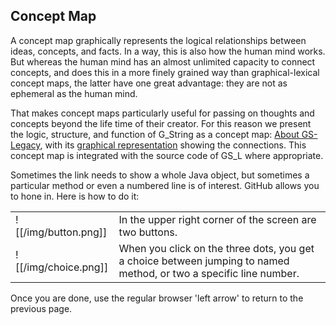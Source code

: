 
## Concept  Map ##
A concept map graphically represents the logical relationships between ideas, concepts, and facts. In a way, this is also how the human mind works. But whereas the human mind has an almost unlimited capacity to connect concepts, and does this in a more finely grained way than graphical-lexical concept maps, the latter have one great advantage: they are not as ephemeral as the human mind.

That makes concept maps particularly useful for passing on thoughts and concepts beyond the life time of their creator.  For this reason we present the logic, structure, and function of G_String as a concept map: [About GS-Legacy](About.md), with its [graphical representation](img/map.png) showing the connections. This concept map is integrated with the source code of GS_L where appropriate.

Sometimes the link needs to show a whole Java object, but sometimes a particular method or even a numbered line is of interest.  GitHub  allows you to hone in. Here is how to do it: 


|               |               |
| ------------- | ------------- |
|![[/img/button.png]]  | In the upper right corner of the screen are two buttons​.  |
|![[/img/choice.png]]   | When you click on the three dots, you get a choice between jumping to named method, or two a specific line number.  |  |


Once you are done, use the regular browser 'left arrow' to return to the previous page.

```




